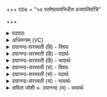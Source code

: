 +++
title = "५४ परमेष्ठ्ययभिधीतः प्रजापतिर्वाचि"

+++
<details><summary>पदपाठः</summary>

प॒र॒मे॒ष्ठी। प॒र॒मे॒स्थीति॑ परमे॒ऽस्थी। अ॒भिधी॑त॒ इत्य॒भिऽधी॑तः। प्र॒जाप॑ति॒रिति॑ प्र॒जाऽप॑तिः। वा॒चि। व्याहृ॑ताया॒मिति॑ विऽआहृ॑तायाम्। अन्धः॑। अच्छे॑त॒ इत्यच्छ॑ऽइतः। स॒वि॒ता। स॒न्याम्। वि॒श्वक॒र्म्मेति॑ वि॒श्वऽक॑र्म्मा। दी॒क्षाया॑म्। पू॒षा। सो॒म॒क्रय॑ण्या॒मिति॑ सोम॒ऽक्रय॑ण्याम्। ५४।
</details>

<details><summary>अधिमन्त्रम् (VC)</summary>

- परमेष्ठीप्रजापतिर्देवता
- वसिष्ठ ऋषिः
- निचृद् ब्राह्मी उष्णिक्
- ऋषभः
</details>

<details><summary>दयानन्द-सरस्वती (हि) - विषयः</summary>

फिर भी गृहस्थ का कर्म्म अगले मन्त्र में कहा है ॥
</details>

<details><summary>दयानन्द-सरस्वती (हि) - पदार्थः</summary>

पदार्थान्वयभाषाः -  हे गृहस्थो ! तुम न यदि (व्याहृतायाम्) उच्चरित उपदिष्ट की हुई (वाचि) वेदवाणी में (परमेष्ठी) परमान्दस्वरूप में स्थित (प्रजापतिः) समस्त प्रजा के स्वामी को (अच्छेतः) अच्छे प्रकार प्राप्त (विश्वकर्मा) सब विद्या और कर्म्मों को जाननेवाले सर्वथा श्रेष्ठ सभापति को (दीक्षायाम्) सभा के नियमों के धारण में (सोमक्रयण्याम्) ऐश्वर्य ग्रहण करने में (पूषा) सब को पुष्ट करनेहारे उत्तम वैद्य को और (सन्याम्) जिससे सनातन सत्य प्राप्त हो, उसमें (सविता) सब जगत् का उत्पादक (अभिधीतः) सुविचार से धारण किया (अन्धः) उत्तम सुसंस्कृत अन्न का सेवन किया तो सदा सुखी हों ॥५४॥
</details>

<details><summary>दयानन्द-सरस्वती (हि) - भावार्थः</summary>

भावार्थभाषाः -  जो ईश्वर वेदविद्या से अपने सांसारिक जीवों और जगत् के गुण कर्म्म स्वभावों को प्रकाशित न करता तो किसी मनुष्य को विद्या और इन का ज्ञान न होता और विद्या वा उक्त पदार्थों के ज्ञान के विना निरन्तर सुख क्योंकर हो सकता है ॥५४॥
</details>

<details><summary>दयानन्द-सरस्वती (सं) - विषयः</summary>

पुनर्गार्हस्थ्यकर्म्माह ॥
</details>

<details><summary>दयानन्द-सरस्वती (सं) - पदार्थः</summary>

पदार्थान्वयभाषाः -  हे गृहस्था ! युष्माभिर्यदि व्याहृतायां वाचि परमेष्ठी प्रजापतिरच्छेतो विश्वकर्मा दीक्षायां सोमक्रयण्यां पूषा सन्यां चाभिधीतोऽन्धश्च प्राप्तम्, तर्हि सततं सुखिनः स्युः ॥५४॥
</details>

<details><summary>दयानन्द-सरस्वती (सं) - भावार्थः</summary>

भावार्थभाषाः -  यदीश्वरो वेदविद्यायाः स्वस्य जीवानां जगतश्च गुणकर्मस्वभावान् न प्रकाशयेत्, तर्हि कस्यापि मनुष्यस्य विद्यैतेषां विज्ञानं च न स्यात्, एताभ्यां विना कुतः सततं सुखं च ॥५४॥
</details>

<details><summary>सविता जोशी ← दयानन्दः (म) - भावार्थः</summary>

भावार्थभाषाः -  ईश्वराने वेदांद्वारे स्वतःचे, जगातील जीवांचे व जगाचे गुण, कर्म, स्वभाव प्रकट केले नसते तर कोणत्याही मनुष्याला विद्या व वरील गोष्टींचे ज्ञान झाले नसते आणि विद्या व वरील पदार्थांच्या ज्ञानाखेरीज निरन्तर सुख कधी प्राप्त झाले असते का?
</details>